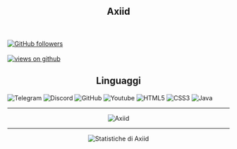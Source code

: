 <h2 align="center"> Axiid <br/></h2>
<br> <br>
  <a href="https://github.com/Axiid" target="_blank">
    <img alt="GitHub followers" src="https://img.shields.io/github/followers/Axiid?label=Github%20followers&style=for-the-badge">
  </a> <br> <br>
  <a href="https://github.com/Axiid" target="_blank">
    <img src="https://komarev.com/ghpvc/?username=Axiid&label=Views&color=brightgreen&style=flat-square" alt="views on github" />
  </a>
  </h3> 

<h2 align="center">
Linguaggi </h2>

![Telegram](https://img.shields.io/badge/Telegram-2CA5E0?style=flat-square&logo=telegram&logoColor=white)
![Discord](https://img.shields.io/badge/Discord-7289DA?style=flat-square&logo=discord&logoColor=white)
![GitHub](https://img.shields.io/badge/-GitHub-181717?style=flat-square&logo=github)
![Youtube](https://img.shields.io/badge/YouTube-FF0000?style=flat-square&logo=youtube&logoColor=white)
![HTML5](https://img.shields.io/badge/HTML5-E34F26?style=flat-square&logo=html5&logoColor=white)
![CSS3](https://img.shields.io/badge/CSS3-1572B6?style=flat-square&logo=css3&logoColor=white)
![Java](https://img.shields.io/badge/-Java-007396?style=flat-square&logo=java)

---------------------------------------------------------------------------------------------------------------------------------------------------------------------------------

<div align="center">
 

<p><img align="center" src="https://github-readme-streak-stats.herokuapp.com/?user=Axiid" alt="Axiid" /></p>



</div>



---------------------------------------------------------------------------------------------------------------------------------------------------------------------------------



<div align="center">
	

![Statistiche di Axiid](https://github-readme-stats.vercel.app/api/wakatime?username=Axiid&layout=compact&theme=synthwave&v=2)


</div>


<p align="center">

</p>
